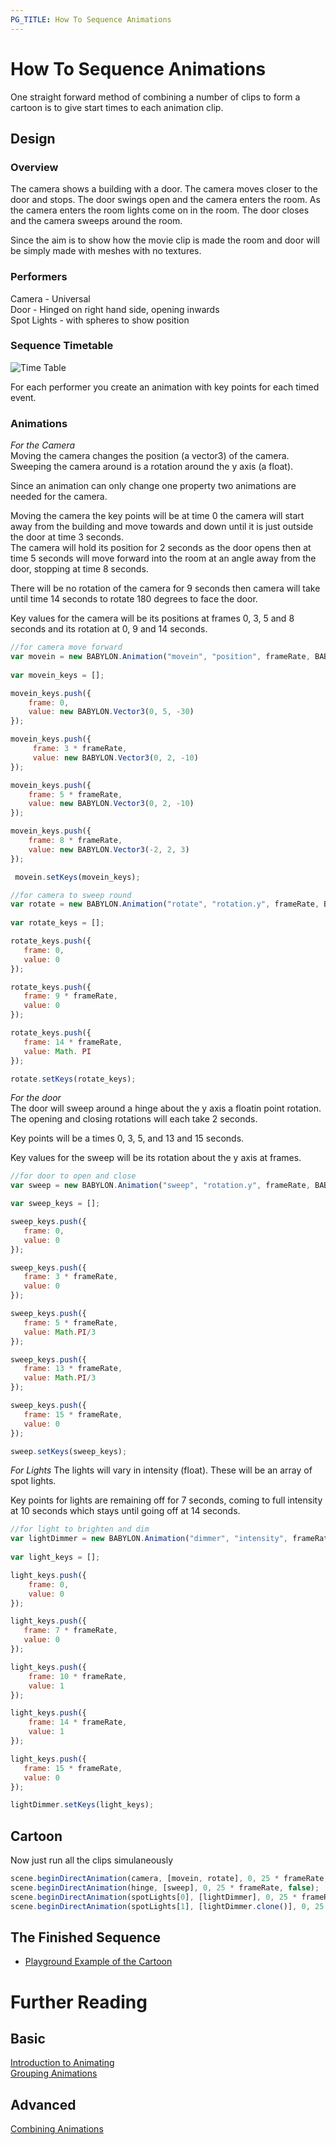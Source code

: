 ```yaml
---
PG_TITLE: How To Sequence Animations
---
```


# How To Sequence Animations
One straight forward method of combining a number of clips to form a cartoon is to give start times to each animation clip.

## Design

### Overview
The camera shows a building with a door. The camera moves closer to the door and stops. The door swings open and the camera enters the room. As the camera enters the room 
lights come on in the room. The door closes and the camera sweeps around the room. 

Since the aim is to show how the movie clip is made the room and door will be simply made with meshes with no textures.

### Performers

Camera  - Universal  
Door - Hinged on right hand side, opening inwards  
Spot Lights - with spheres to show position  

### Sequence Timetable

![Time Table](/img/how_to/Animations/seq1.jpg)

For each performer you create an animation with key points for each timed event.
### Animations

*For the Camera*  
Moving the camera changes the position (a vector3) of the camera. Sweeping the camera around is a rotation around the y axis (a float).  

Since an animation can only change one property two animations are needed for the camera.

Moving the camera the key points will be at time 0 the camera will start away from the building and move towards and down until it is just outside the door at time 3 seconds.  
The camera will hold its position for 2 seconds as the door opens then at time 5 seconds will move forward into the room at an angle away from the door, stopping at time 8 seconds.

There will be no rotation of the camera for 9 seconds then camera will take until time 14 seconds to rotate 180 degrees to face the door.

Key values for the camera will be its positions at frames 0, 3, 5 and 8 seconds and its rotation at 0, 9 and 14 seconds.  

```javascript
//for camera move forward
var movein = new BABYLON.Animation("movein", "position", frameRate, BABYLON.Animation.ANIMATIONTYPE_VECTOR3, BABYLON.Animation.ANIMATIONLOOPMODE_CONSTANT);
	
var movein_keys = []; 

movein_keys.push({
    frame: 0,
    value: new BABYLON.Vector3(0, 5, -30)
});

movein_keys.push({
     frame: 3 * frameRate,
     value: new BABYLON.Vector3(0, 2, -10)
});

movein_keys.push({
    frame: 5 * frameRate,
    value: new BABYLON.Vector3(0, 2, -10)
});

movein_keys.push({
    frame: 8 * frameRate,
    value: new BABYLON.Vector3(-2, 2, 3)
});

 movein.setKeys(movein_keys);

//for camera to sweep round
var rotate = new BABYLON.Animation("rotate", "rotation.y", frameRate, BABYLON.Animation.ANIMATIONTYPE_FLOAT, BABYLON.Animation.ANIMATIONLOOPMODE_CONSTANT);
	
var rotate_keys = []; 

rotate_keys.push({
   frame: 0,
   value: 0
});

rotate_keys.push({
   frame: 9 * frameRate,
   value: 0
});

rotate_keys.push({
   frame: 14 * frameRate,
   value: Math. PI
});

rotate.setKeys(rotate_keys);
```


*For the door*  
The door will sweep around a hinge about the y axis a floatin point rotation. The opening and closing rotations will each take 2 seconds.

Key points will be a times 0, 3, 5, and 13 and 15 seconds.

Key values for the sweep will be its rotation about the y axis at frames.

```javascript
//for door to open and close
var sweep = new BABYLON.Animation("sweep", "rotation.y", frameRate, BABYLON.Animation.ANIMATIONTYPE_FLOAT, BABYLON.Animation.ANIMATIONLOOPMODE_CONSTANT);

var sweep_keys = []; 

sweep_keys.push({
   frame: 0,
   value: 0
});

sweep_keys.push({
   frame: 3 * frameRate,
   value: 0
});

sweep_keys.push({
   frame: 5 * frameRate,
   value: Math.PI/3
});

sweep_keys.push({
   frame: 13 * frameRate,
   value: Math.PI/3
});

sweep_keys.push({
   frame: 15 * frameRate,
   value: 0
});

sweep.setKeys(sweep_keys);
``` 

*For Lights*
The lights will vary in intensity (float). These will be an array of spot lights.

Key points for lights are remaining off for 7 seconds, coming to full intensity at 10 seconds which stays until going off at 14 seconds.

```javascript
//for light to brighten and dim
var lightDimmer = new BABYLON.Animation("dimmer", "intensity", frameRate, BABYLON.Animation.ANIMATIONTYPE_FLOAT, BABYLON.Animation.ANIMATIONLOOPMODE_CONSTANT);
	
var light_keys = []; 

light_keys.push({
    frame: 0,
    value: 0
});

light_keys.push({
   frame: 7 * frameRate,
   value: 0
});

light_keys.push({
    frame: 10 * frameRate,
    value: 1
});

light_keys.push({
    frame: 14 * frameRate,
    value: 1
});

light_keys.push({
   frame: 15 * frameRate,
   value: 0
});

lightDimmer.setKeys(light_keys);
```

## Cartoon

Now just run all the clips simulaneously 

```javascript
scene.beginDirectAnimation(camera, [movein, rotate], 0, 25 * frameRate, false);
scene.beginDirectAnimation(hinge, [sweep], 0, 25 * frameRate, false);
scene.beginDirectAnimation(spotLights[0], [lightDimmer], 0, 25 * frameRate, false);
scene.beginDirectAnimation(spotLights[1], [lightDimmer.clone()], 0, 25 * frameRate, false);
```

## The Finished Sequence

* [Playground Example of the Cartoon](https://www.babylonjs-playground.com/#2L26P1#8)

# Further Reading

## Basic

[Introduction to Animating](/babylon101/animations)  
[Grouping Animations](/How_To/Group)

## Advanced

[Combining Animations](/How_To/combine)   
